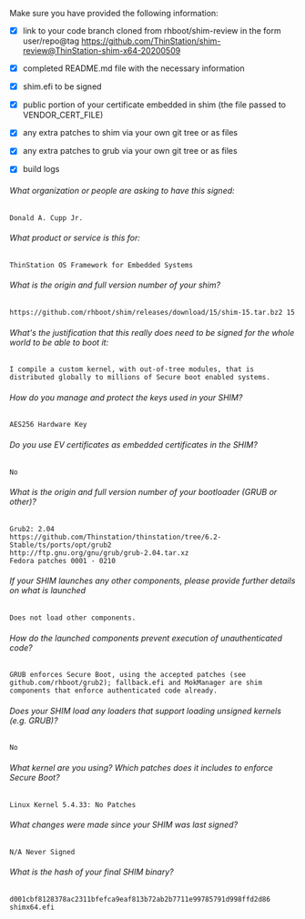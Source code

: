 Make sure you have provided the following information:

 - [x] link to your code branch cloned from rhboot/shim-review in the form user/repo@tag
	https://github.com/ThinStation/shim-review@ThinStation-shim-x64-20200509
 - [x] completed README.md file with the necessary information
 - [x] shim.efi to be signed
 - [x] public portion of your certificate embedded in shim (the file passed to VENDOR_CERT_FILE)
 - [x] any extra patches to shim via your own git tree or as files
 - [x] any extra patches to grub via your own git tree or as files
 - [x] build logs


###### What organization or people are asking to have this signed:
`Donald A. Cupp Jr.`

###### What product or service is this for:
`ThinStation OS Framework for Embedded Systems`

###### What is the origin and full version number of your shim?
`https://github.com/rhboot/shim/releases/download/15/shim-15.tar.bz2 15`

###### What's the justification that this really does need to be signed for the whole world to be able to boot it:
`I compile a custom kernel, with out-of-tree modules, that is distributed globally to millions of Secure boot enabled systems.`

###### How do you manage and protect the keys used in your SHIM?
`AES256 Hardware Key`

###### Do you use EV certificates as embedded certificates in the SHIM?
`No`

###### What is the origin and full version number of your bootloader (GRUB or other)?
`Grub2: 2.04`  
`https://github.com/Thinstation/thinstation/tree/6.2-Stable/ts/ports/opt/grub2`  
`http://ftp.gnu.org/gnu/grub/grub-2.04.tar.xz`  
`Fedora patches 0001 - 0210`

###### If your SHIM launches any other components, please provide further details on what is launched
`Does not load other components.`

###### How do the launched components prevent execution of unauthenticated code?
`GRUB enforces Secure Boot, using the accepted patches (see github.com/rhboot/grub2); fallback.efi and MokManager are shim components that enforce authenticated code already.`

###### Does your SHIM load any loaders that support loading unsigned kernels (e.g. GRUB)?
`No`

###### What kernel are you using? Which patches does it includes to enforce Secure Boot?
`Linux Kernel 5.4.33: No Patches`

###### What changes were made since your SHIM was last signed?
`N/A Never Signed`

###### What is the hash of your final SHIM binary?
`d001cbf8128378ac2311bfefca9eaf813b72ab2b7711e99785791d998ffd2d86 shimx64.efi`
